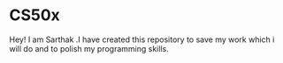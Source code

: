 # CS50x
Hey! I am Sarthak .I have created this repository to save my work which i will do and to polish my programming skills.
